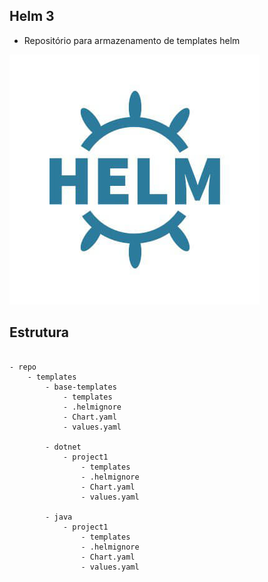 ## Helm 3

- Repositório para armazenamento de templates helm

![](./img/helm.jpg)

## Estrutura

```console

- repo
    - templates
        - base-templates
            - templates
            - .helmignore
            - Chart.yaml
            - values.yaml

        - dotnet
            - project1
                - templates
                - .helmignore
                - Chart.yaml
                - values.yaml
                
        - java
            - project1
                - templates
                - .helmignore
                - Chart.yaml
                - values.yaml

```